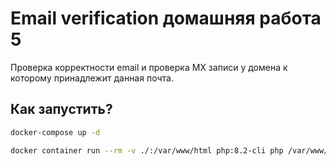 # Email verification домашняя работа 5

Проверка корректности email и проверка MX записи у домена к которому принадлежит данная почта.

## Как запустить?

```bash
docker-compose up -d
```

```bash
docker container run --rm -v ./:/var/www/html php:8.2-cli php /var/www/html/index.php
```